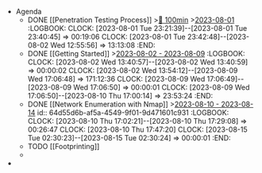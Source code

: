 - Agenda
	- DONE [[Penetration Testing Process]] >[🍅 100min](#agenda-pomo://?t=f-1690949477241-6000) >[2023-08-01](#agenda://?start=1690934411000&end=1690934411000)
	  :LOGBOOK:
	  CLOCK: [2023-08-01 Tue 23:21:39]--[2023-08-01 Tue 23:40:45] =>  00:19:06
	  CLOCK: [2023-08-01 Tue 23:42:48]--[2023-08-02 Wed 12:55:56] =>  13:13:08
	  :END:
	- DONE [[Getting Started]] >[2023-08-02 - 2023-08-09](#agenda://?start=1690999345000&end=1691618650695)
	  :LOGBOOK:
	  CLOCK: [2023-08-02 Wed 13:40:57]--[2023-08-02 Wed 13:40:59] =>  00:00:02
	  CLOCK: [2023-08-02 Wed 13:54:12]--[2023-08-09 Wed 17:06:48] =>  171:12:36
	  CLOCK: [2023-08-09 Wed 17:06:49]--[2023-08-09 Wed 17:06:50] =>  00:00:01
	  CLOCK: [2023-08-09 Wed 17:06:50]--[2023-08-10 Thu 17:00:14] =>  23:53:24
	  :END:
	- DONE [[Network Enumeration with Nmap]] >[2023-08-10 - 2023-08-14](#agenda://?start=1691705009000&end=1692013564209)
	  id:: 64d55d6b-af5a-4549-9f01-9d471601c931
	  :LOGBOOK:
	  CLOCK: [2023-08-10 Thu 17:02:21]--[2023-08-10 Thu 17:29:08] =>  00:26:47
	  CLOCK: [2023-08-10 Thu 17:47:20]
	  CLOCK: [2023-08-15 Tue 02:30:23]--[2023-08-15 Tue 02:30:24] =>  00:00:01
	  :END:
	- TODO [[Footprinting]]
	-
-